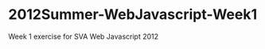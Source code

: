 2012Summer-WebJavascript-Week1
==============================

Week 1 exercise for SVA Web Javascript 2012